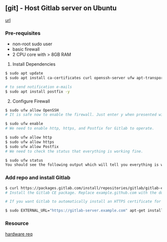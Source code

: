 ## [git] - Host Gitlab server on Ubuntu

[url](https://www.snel.com/support/how-to-create-your-own-gitlab-server-on-ubuntu-18-04/)

### Pre-requisites
* non-root sudo user
* basic firewall
* 2 CPU core with > 8GB RAM



1. Install Dependencies
```bash
$ sudo apt update
$ sudo apt install ca-certificates curl openssh-server ufw apt-transport-https -y

# to send notification e-mails
$ sudo apt install postfix -y
```

2. Configure Firewall
```bash
$ sudo ufw allow OpenSSH
# It is safe now to enable the firewall. Just enter y when presented with the prompt.

$ sudo ufw enable
# We need to enable http, https, and Postfix for Gitlab to operate.

$ sudo ufw allow http
$ sudo ufw allow https
$ sudo ufw allow Postfix
# We need to check the status that everything is working fine.

$ sudo ufw status
You should see the following output which will tell you everything is working fine.
```

### Add repo and install Gitlab
```bash
$ curl https://packages.gitlab.com/install/repositories/gitlab/gitlab-ee/script.deb.sh | sudo bash
# Install the Gitlab CE package. Replace example.github.com with the domain you will be using for your Gitlab install.

# If you want Gitlab to automatically install an HTTPS certificate for you using Let’s Encrypt, choose https in the command below. If you want to use your certificate or don’t want to use https, use HTTP below.

$ sudo EXTERNAL_URL="https://gitlab-server.example.com" apt-get install gitlab-ee
```


### Resource

[hardware req](https://docs.gitlab.com/ee/install/requirements.html#hardware-requirements)